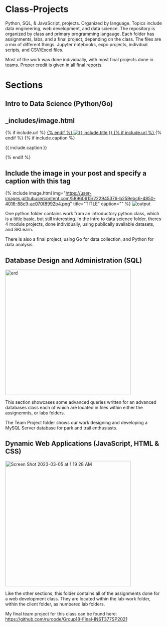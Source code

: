 # Class-Projects
Python, SQL, & JavaScript, projects. Organized by language. Topics include data engineering, web development, and data science. 
The repository is organized by class and primary programming langauge. Each folder has assignments, labs, and a final project, depending on the class.
The files are a mix of different things. Jupyter notebooks, expo projects, indivdual scripts, and CSV/Excel files.

Most of the work was done individually, with most final projects done in teams. Proper credit is given in all final reports.

# Sections

## Intro to Data Science (Python/Go)

## _includes/image.html
<div class="image-wrapper" >
  {% if include.url %}
  <a href="{{ include.url }}" title="{{ include.title }}" target="_blank">
  {% endif %}
      <img src="{{ site.url }}/{{ include.img }}" alt="{{ include.title }}"/>
  {% if include.url %}
  </a>
  {% endif %}
  {% if include.caption %}
      <p class="image-caption">{{ include.caption }}</p>
  {% endif %}
</div>

## Include the image in your post and specify a caption with this tag
{% include image.html img="https://user-images.githubusercontent.com/58960615/222945376-b259ebc6-4850-4016-88c9-ac070f8992b4.png" title="TITLE" caption="" %}
![output](https://user-images.githubusercontent.com/58960615/222945376-b259ebc6-4850-4016-88c9-ac070f8992b4.png)

One python folder contains work from an introductory python class, which is a little basic, but still interesting.
In the intro to data science folder, theres 4 module projects, done individually, using publically available datasets, and SKLearn.

There is also a final project, using Go for data collection, and Python for data analysis.






## Database Design and Administration (SQL)


<img width="400" alt="erd" src="https://user-images.githubusercontent.com/58960615/222944887-dde7940e-d03d-4df9-8a0f-823b0a8c80aa.png">



This section showcases some advanced queries written for an advanced databases class
each of which are located in files within either the assignemnts, or labs folders.

The Team Project folder shows our work designing and developing a MySQL Server database for park and trail enthusiasts.



## Dynamic Web Applications (JavaScript, HTML & CSS)


<img width="400" alt="Screen Shot 2023-03-05 at 1 19 28 AM" src="https://user-images.githubusercontent.com/58960615/222945029-d6a3bb9c-ddd3-4f0f-8aea-e70cabaa1c33.png">



Like the other sections, this folder contains all of the assignments done for a web development class. 
They are located within the lab-work folder, within the client folder, as numbered lab folders.

My final team project for this class can be found here:
https://github.com/ruroode/Group18-Final-INST377SP2021



